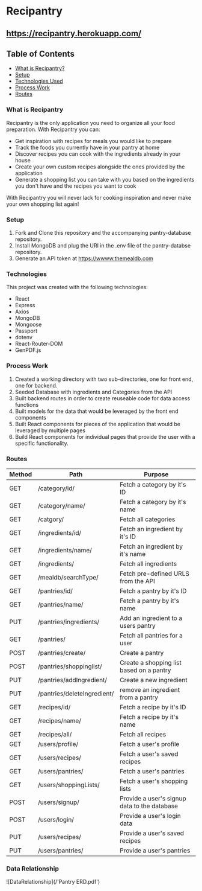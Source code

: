 # Recipantry

## https://recipantry.herokuapp.com/

## Table of Contents

- [What is Recipantry?](#what-is)
- [Setup](#setup)
- [Technologies Used](#technologies)
- [Process Work](#process-work)
- [Routes](#routes)

### What is Recipantry

Recipantry is the only application you need to organize all your food preparation. With Recipantry you can:

- Get inspiration with recipes for meals you would like to prepare
- Track the foods you currently have in your pantry at home
- Discover recipes you can cook with the ingredients already in your house
- Create your own custom recipes alongside the ones provided by the application
- Generate a shopping list you can take with you based on the ingredients you don't have and the recipes you want to cook

With Recipantry you will never lack for cooking inspiration and never make your own shopping list again!

### Setup

1. Fork and Clone this repository and the accompanying pantry-database repository.
2. Install MongoDB and plug the URI in the .env file of the pantry-databse repository.
3. Generate an API token at https://wwww.themealdb.com

### Technologies

This project was created with the following technologies:

- React
- Express
- Axios
- MongoDB
- Mongoose
- Passport
- dotenv
- React-Router-DOM
- GenPDF.js

### Process Work

1. Created a working directory with two sub-directories, one for front end, one for backend. 
2. Seeded Database with ingredients and Categories from the API
3. Built backend routes in order to create reuseable code for data access functions
4. Built models for the data that would be leveraged by the front end components
5. Built React components for pieces of the application that would be leveraged by multiple pages
6. Build React components for individual pages that provide the user with a specific functionality.

### Routes

| Method | Path | Purpose |
| ------ | ---- | ------- |
| GET | /category/id/ | Fetch a category by it's ID |
| GET | /category/name/ | Fetch a category by it's name |
| GET | /catgory/ | Fetch all categories |
| GET | /ingredients/id/ | Fetch an ingredient by it's ID |
| GET | /ingredients/name/ | Fetch an ingredient by it's name |
| GET | /ingredients/ | Fetch all ingredients |
| GET | /mealdb/searchType/ | Fetch pre-defined URLS from the API|
| GET | /pantries/id/ | Fetch a pantry by it's ID |
| GET | /pantries/name/ | Fetch a pantry by it's name |
| PUT | /pantries/ingredients/ | Add an ingredient to a users pantry |
| GET | /pantries/ | Fetch all pantries for a user |
| POST | /pantries/create/ | Create a pantry |
| POST | /pantries/shoppinglist/ | Create a shopping list based on a pantry |
| PUT | /pantries/addIngredient/ | Create a new ingredient |
| PUT | /pantries/deleteIngredient/ | remove an ingredient from a pantry |
| GET | /recipes/id/ | Fetch a recipe by it's ID |
| GET | /recipes/name/ | Fetch a recipe by it's name |
| GET | /recipes/all/ | Fetch all recipes |
| GET | /users/profile/ | Fetch a user's profile |
| GET | /users/recipes/ | Fetch a user's saved recipes |
| GET | /users/pantries/ | Fetch a user's pantries |
| GET | /users/shoppingLists/ | Fetch a user's shopping lists |
| POST | /users/signup/ | Provide a user's signup data to the database |
| POST | /users/login/ | Provide a user's login data |
| PUT | /users/recipes/ | Provide a user's saved recipes |
| PUT | /users/pantries/ | Provide a user's pantries |

### Data Relationship

![DataRelationship](/'Pantry ERD.pdf')
